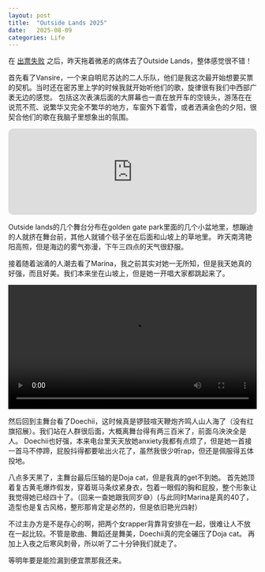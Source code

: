 ```yaml
---
layout: post
title:  "Outside Lands 2025"
date:   2025-08-09
categories: Life
---
```


在
<a href="https://zseun.github.io/life/2025/08/07/journal_26.html" target="_blank" rel="noopener noreferrer">出票失败</a>
之后，昨天拖着微恙的病体去了Outside Lands，整体感觉很不错！

首先看了Vansire，一个来自明尼苏达的二人乐队，他们是我这次最开始想要买票的契机。当时还在密苏里上学的时候我就开始听他们的歌，旋律很有我们中西部广袤无边的感觉。
包括这次表演后面的大屏幕也一直在放开车的空镜头，游荡在在说荒不荒、说繁华又完全不繁华的地方，车窗外下着雪，或者洒满金色的夕阳，很契合他们的歌在我脑子里想象出的氛围。

<iframe allow="autoplay *; encrypted-media *; fullscreen *; clipboard-write" frameborder="0" height="175" style="width:100%;max-width:660px;overflow:hidden;border-radius:10px;" sandbox="allow-forms allow-popups allow-same-origin allow-scripts allow-storage-access-by-user-activation allow-top-navigation-by-user-activation" src="https://embed.music.apple.com/us/song/metamodernity/1624143007"></iframe>

Outside lands的几个舞台分布在golden gate park里面的几个小盆地里，想蹦迪的人就挤在舞台前，其他人就铺个毯子坐在后面和山坡上的草地里。
昨天南湾艳阳高照，但是海边的雾气弥漫，下午三四点的天气很舒服。

接着随着汹涌的人潮去看了Marina，我之前其实对她一无所知，但是我天她真的好强，而且好美。我们本来坐在山坡上，但是她一开唱大家都跳起来了。

<video width="100%" controls>
  <source src="https://github.com/ZsEun/ZsEun.github.io/raw/refs/heads/main/image/IMG_0654.MP4" type="video/mp4">
  Your browser does not support the video tag.
</video>

然后回到主舞台看了Doechii，这时候真是锣鼓喧天鞭炮齐鸣人山人海了（没有红旗招展）。我们站在人群很后面，大概离舞台得有两三百米了，前面乌泱泱全是人。
Doechii也好强，本来电台里天天放她anxiety我都有点烦了，但是她一首接一首马不停蹄，屁股抖得都要呲出火花了，虽然我很少听rap，但还是佩服得五体投地。

八点多天黑了，主舞台最后压轴的是Doja cat，但是我真的get不到她。
首先她顶着复古黄毛爆炸假发，穿着斑马条纹紧身衣，包着一眼假的胸和屁股，整个形象让我觉得她已经四十了。（回来一查她跟我同岁😅）(与此同时Marina是真的40了，造型也是复古风格，整形那肯定是必然的，但是依旧艳光四射）

不过主办方是不是存心的啊，把两个女rapper背靠背安排在一起，很难让人不放在一起比较。不管是歌曲、舞蹈还是舞美，Doechii真的完全碾压了Doja cat。
再加上入夜之后寒风刺骨，所以听了二十分钟我们就走了。

等明年要是能捡漏到便宜票那我还来。


